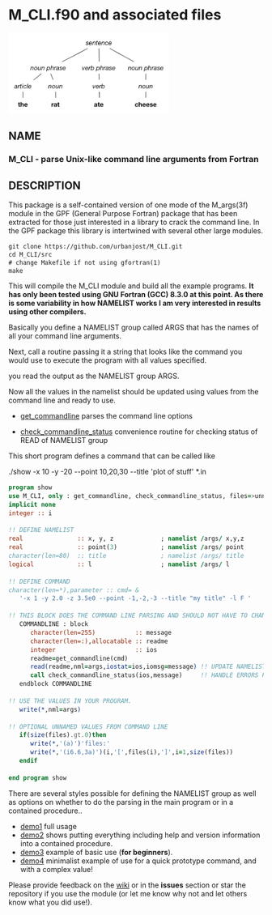 
# M_CLI.f90 and associated files

![parse](images/parse.png)

## NAME

### M_CLI - parse Unix-like command line arguments from Fortran

## DESCRIPTION

This package is a self-contained version of one mode of the M_args(3f)
module in the GPF (General Purpose Fortran) package that has been
extracted for those just interested in a library to crack the command
line. In the GPF package this library is intertwined with several other
large modules.

    git clone https://github.com/urbanjost/M_CLI.git
    cd M_CLI/src
    # change Makefile if not using gfortran(1)
    make

This will compile the M_CLI module and build all the example programs.
__It has only been tested using GNU Fortran (GCC) 8.3.0 at this point.
As there is some variability in how NAMELIST works I am very interested
in results using other compilers.__

Basically you define a NAMELIST group called ARGS that has the names of
all your command line arguments.

Next, call a routine passing it a string that looks like the command
you would use to execute the program with all values specified.

you read the output as the NAMELIST group ARGS.

Now all the values in the namelist should be updated using values from the
command line and ready to use.

- [get_commandline](md/get_commandline.md) parses the command line options

- [check_commandline_status](md/check_commandline_status.md) convenience
  routine for checking status of READ of NAMELIST group

This short program defines a command that can be called like

   ./show -x 10 -y -20 --point 10,20,30 --title 'plot of stuff' *.in

```fortran
program show
use M_CLI, only : get_commandline, check_commandline_status, files=>unnamed
implicit none
integer :: i

!! DEFINE NAMELIST
real               :: x, y, z             ; namelist /args/ x,y,z
real               :: point(3)            ; namelist /args/ point
character(len=80)  :: title               ; namelist /args/ title
logical            :: l                   ; namelist /args/ l

!! DEFINE COMMAND
character(len=*),parameter :: cmd= &
   '-x 1 -y 2.0 -z 3.5e0 --point -1,-2,-3 --title "my title" -l F '

!! THIS BLOCK DOES THE COMMAND LINE PARSING AND SHOULD NOT HAVE TO CHANGE
   COMMANDLINE : block
      character(len=255)           :: message
      character(len=:),allocatable :: readme
      integer                      :: ios
      readme=get_commandline(cmd)
      read(readme,nml=args,iostat=ios,iomsg=message) !! UPDATE NAMELIST VARIABLES
      call check_commandline_status(ios,message)     !! HANDLE ERRORS FROM NAMELIST READ AND --usage
   endblock COMMANDLINE

!! USE THE VALUES IN YOUR PROGRAM.
   write(*,nml=args)

!! OPTIONAL UNNAMED VALUES FROM COMMAND LINE
   if(size(files).gt.0)then
      write(*,'(a)')'files:'
      write(*,'(i6.6,3a)')(i,'[',files(i),']',i=1,size(files))
   endif

end program show
```

There are several styles possible for defining the NAMELIST group as well as
options on whether to do the parsing in the main program or in a contained procedure..

- [demo1](src/PROGRAMS/demo1.f90) full usage 
- [demo2](src/PROGRAMS/demo2.f90) shows putting everything including help and version information into a contained procedure.
- [demo3](src/PROGRAMS/demo3.f90) example of basic use (__for beginners__).
- [demo4](src/PROGRAMS/demo4.f90) minimalist example of use for a quick prototype command, and with a complex value!

Please provide feedback on the [wiki](https://github.com/urbanjost/M_CLI/wiki) or in the __issues__ section or star the
repository if you use the module (or let me know why not and let others know what you did use!).
